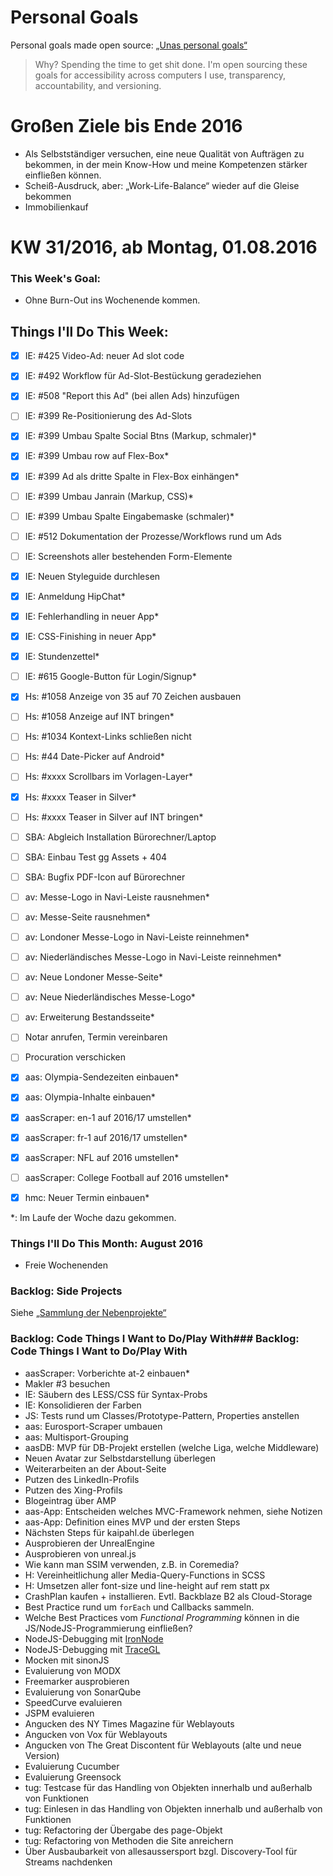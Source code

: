 Personal Goals
==============

Personal goals made open source: [„Unas personal goals“](http://una.im/personal-goals-guide/#=%81)
> Why? Spending the time to get shit done. I'm open sourcing these goals for accessibility across computers I use, transparency, accountability, and versioning.

# Großen Ziele bis Ende 2016
* Als Selbstständiger versuchen, eine neue Qualität von Aufträgen zu bekommen, in der mein Know-How und meine Kompetenzen stärker einfließen können.
* Scheiß-Ausdruck, aber: „Work-Life-Balance“ wieder auf die Gleise bekommen
* Immobilienkauf


# KW 31/2016, ab Montag, 01.08.2016


### This Week's Goal:
* Ohne Burn-Out ins Wochenende kommen.



## Things I'll Do This Week:
- [x] IE: #425 Video-Ad: neuer Ad slot code
- [x] IE: #492 Workflow für Ad-Slot-Bestückung geradeziehen
- [x] IE: #508 "Report this Ad" (bei allen Ads) hinzufügen
- [ ] IE: #399 Re-Positionierung des Ad-Slots
- [x] IE: #399 Umbau Spalte Social Btns (Markup, schmaler)*
- [x] IE: #399 Umbau row auf Flex-Box*
- [x] IE: #399 Ad als dritte Spalte in Flex-Box einhängen*
- [ ] IE: #399 Umbau Janrain (Markup, CSS)*
- [ ] IE: #399 Umbau Spalte Eingabemaske (schmaler)*
- [ ] IE: #512 Dokumentation der Prozesse/Workflows rund um Ads
- [ ] IE: Screenshots aller bestehenden Form-Elemente
- [x] IE: Neuen Styleguide durchlesen
- [x] IE: Anmeldung HipChat*
- [x] IE: Fehlerhandling in neuer App*
- [x] IE: CSS-Finishing in neuer App*
- [x] IE: Stundenzettel*
- [ ] IE: #615 Google-Button für Login/Signup*
- [x] Hs: #1058 Anzeige von 35 auf 70 Zeichen ausbauen
- [ ] Hs: #1058 Anzeige auf INT bringen*
- [ ] Hs: #1034 Kontext-Links schließen nicht
- [ ] Hs: #44 Date-Picker auf Android*
- [ ] Hs: #xxxx Scrollbars im Vorlagen-Layer*
- [x] Hs: #xxxx Teaser in Silver*
- [ ] Hs: #xxxx Teaser in Silver auf INT bringen*
- [ ] SBA: Abgleich Installation Bürorechner/Laptop
- [ ] SBA: Einbau Test gg Assets + 404
- [ ] SBA: Bugfix PDF-Icon auf Bürorechner
- [ ] av: Messe-Logo in Navi-Leiste rausnehmen*
- [ ] av: Messe-Seite rausnehmen*
- [ ] av: Londoner Messe-Logo in Navi-Leiste reinnehmen*
- [ ] av: Niederländisches Messe-Logo in Navi-Leiste reinnehmen*
- [ ] av: Neue Londoner Messe-Seite*
- [ ] av: Neue Niederländisches Messe-Logo*
- [ ] av: Erweiterung Bestandsseite*
- [ ] Notar anrufen, Termin vereinbaren
- [ ] Procuration verschicken
- [x] aas: Olympia-Sendezeiten einbauen*
- [x] aas: Olympia-Inhalte einbauen*
- [x] aasScraper: en-1 auf 2016/17 umstellen*
- [x] aasScraper: fr-1 auf 2016/17 umstellen*
- [x] aasScraper: NFL auf 2016 umstellen*
- [ ] aasScraper: College Football auf 2016 umstellen*
- [x] hmc: Neuer Termin einbauen*


\*: Im Laufe der Woche dazu gekommen.

### Things I'll Do This Month: August 2016
* Freie Wochenenden


### Backlog: Side Projects
Siehe [„Sammlung der Nebenprojekte“](~/Sites/dogfood-personal-goal/recources/pet-projects.md)


### Backlog: Code Things I Want to Do/Play With### Backlog: Code Things I Want to Do/Play With
* aasScraper: Vorberichte at-2 einbauen*
* Makler #3 besuchen
* IE: Säubern des LESS/CSS für Syntax-Probs
* IE: Konsolidieren der Farben
* JS: Tests rund um Classes/Prototype-Pattern, Properties anstellen
* aas: Eurosport-Scraper umbauen
* aas: Multisport-Grouping
* aasDB: MVP für DB-Projekt erstellen (welche Liga, welche Middleware)
* Neuen Avatar zur Selbstdarstellung überlegen
* Weiterarbeiten an der About-Seite
* Putzen des LinkedIn-Profils
* Putzen des Xing-Profils
* Blogeintrag über AMP
* aas-App: Entscheiden welches MVC-Framework nehmen, siehe Notizen
* aas-App: Definition eines MVP und der ersten Steps
* Nächsten Steps für kaipahl.de überlegen
* Ausprobieren der UnrealEngine
* Ausprobieren von unreal.js
* Wie kann man SSIM verwenden, z.B. in Coremedia?
* H: Vereinheitlichung aller Media-Query-Functions in SCSS
* H: Umsetzen aller font-size und line-height auf rem statt px
* CrashPlan kaufen + installieren. Evtl. Backblaze B2 als Cloud-Storage
* Best Practice rund um `forEach` und Callbacks sammeln.
* Welche Best Practices vom _Functional Programming_ können in die JS/NodeJS-Programmierung einfließen?
* NodeJS-Debugging mit [IronNode](http://s-a.github.io/iron-node/)
* NodeJS-Debugging mit [TraceGL](https://github.com/traceglMPL/tracegl)
* Mocken mit sinonJS
* Evaluierung von MODX
* Freemarker ausprobieren
* Evaluierung von SonarQube
* SpeedCurve evaluieren
* JSPM evaluieren
* Angucken des NY Times Magazine für Weblayouts
* Angucken von Vox für Weblayouts
* Angucken von The Great Discontent für Weblayouts (alte und neue Version)
* Evaluierung Cucumber
* Evaluierung Greensock
* tug: Testcase für das Handling von Objekten innerhalb und außerhalb von Funktionen
* tug: Einlesen in das Handling von Objekten innerhalb und außerhalb von Funktionen
* tug: Refactoring der Übergabe des page-Objekt
* tug: Refactoring von Methoden die Site anreichern
* Über Ausbaubarkeit von allesaussersport bzgl. Discovery-Tool für Streams nachdenken


